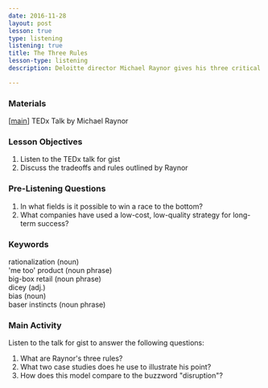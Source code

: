 ```yaml
---
date: 2016-11-28 
layout: post
lesson: true
type: listening
listening: true
title: The Three Rules
lesson-type: listening
description: Deloitte director Michael Raynor gives his three critical rules for businesses 

---
```

### Materials 
[<a href="https://www.youtube.com/watch?v=lIzCjT7Znmc" target="_blank">main</a>] TEDx Talk by Michael Raynor   

### Lesson Objectives 

1. Listen to the TEDx talk for gist 
2. Discuss the tradeoffs and rules outlined by Raynor 

### Pre-Listening Questions 

1. In what fields is it possible to win a race to the bottom?
2. What companies have used a low-cost, low-quality strategy for long-term success? 

### Keywords

rationalization (noun)  
'me too' product (noun phrase)  
big-box retail (noun phrase)  
dicey (adj.)  
bias (noun)  
baser instincts (noun phrase)  

### Main Activity 

Listen to the talk for gist to answer the following questions: 

1. What are Raynor's three rules? 
2. What two case studies does he use to illustrate his point? 
3. How does this model compare to the buzzword "disruption"? 
